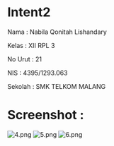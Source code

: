 # Intent2

Nama : Nabila Qonitah Lishandary

Kelas : XII RPL 3

No Urut : 21

NIS : 4395/1293.063

Sekolah : SMK TELKOM MALANG

# Screenshot :
![4.png](https://docs.google.com/uc?id=0B7AksMREvbFLTEtPYU81R0V4Nnc)
![5.png](https://docs.google.com/uc?id=0B7AksMREvbFLTHA4ZUNpZGdWaG8)
![6.png](https://docs.google.com/uc?id=0B7AksMREvbFLT1Y4V2thQmdBQUE)

